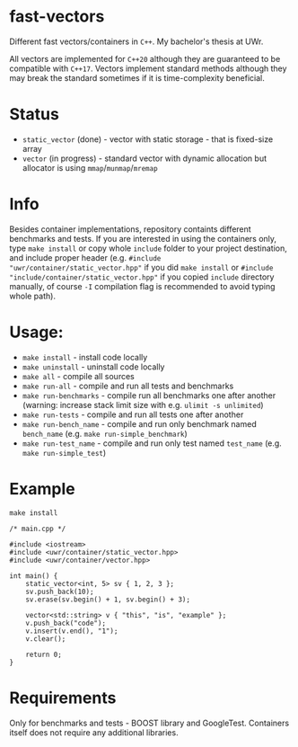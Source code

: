 # fast-vectors
Different fast vectors/containers in `C++`. My bachelor's thesis at UWr.

All vectors are implemented for `C++20` although they are guaranteed to be compatible with `C++17`. Vectors implement standard methods although they may break the standard sometimes if it is time-complexity beneficial.

# Status
- `static_vector` (done) - vector with static storage - that is fixed-size array 
- `vector` (in progress) - standard vector with dynamic allocation but allocator is using `mmap`/`munmap`/`mremap` 
<!-- - `small_vector` (future) - combination of `static_vector` and `vector`, at first uses static array, but can expand further -->
<!-- - `deque` (future) - double-ended vector, adding to front and back possible -->

# Info
Besides container implementations, repository containts different benchmarks and tests. If you are interested in using the containers only, type `make install` or copy whole `include` folder to your project destination, and include proper header (e.g. `#include "uwr/container/static_vector.hpp"` if you did `make install` or `#include "include/container/static_vector.hpp"` if you copied `include` directory manually, of course `-I` compilation flag is recommended to avoid typing whole path).

# Usage:
- `make install` - install code locally
- `make uninstall` - uninstall code locally
- `make all` - compile all sources
- `make run-all` - compile and run all tests and benchmarks
- `make run-benchmarks` - compile run all benchmarks one after another (warning: increase stack limit size with e.g. `ulimit -s unlimited`)
- `make run-tests` - compile and run all tests one after another
- `make run-bench_name` - compile and run only benchmark named `bench_name` (e.g. `make run-simple_benchmark`)
- `make run-test_name` - compile and run only test named `test_name` (e.g. `make run-simple_test`)

# Example
`make install`
```cpp=
/* main.cpp */

#include <iostream>
#include <uwr/container/static_vector.hpp>
#include <uwr/container/vector.hpp>

int main() {
    static_vector<int, 5> sv { 1, 2, 3 };
    sv.push_back(10);
    sv.erase(sv.begin() + 1, sv.begin() + 3);

    vector<std::string> v { "this", "is", "example" };
    v.push_back("code");
    v.insert(v.end(), "1");
    v.clear();

    return 0;
}
```

# Requirements
Only for benchmarks and tests - BOOST library and GoogleTest.
Containers itself does not require any additional libraries.
